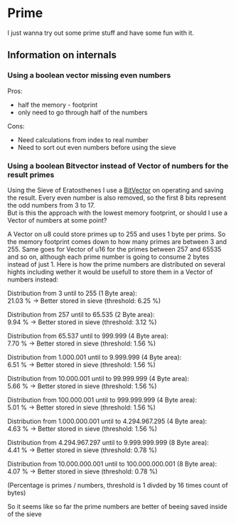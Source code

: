 # Prime

I just wanna try out some prime stuff and have some fun with it.

## Information on internals

### Using a boolean vector missing even numbers

Pros:

- half the memory - footprint
- only need to go through half of the numbers

Cons:

- Need calculations from index to real number
- Need to sort out even numbers before using the sieve

### Using a boolean Bitvector instead of Vector of numbers for the result primes

Using the Sieve of Eratosthenes I use a [BitVector](https://docs.rs/bitvec/latest/bitvec/) on operating and saving the result. Every even number is also removed, so the first 8 bits represent the odd numbers from 3 to 17.  
But is this the approach with the lowest memory footprint, or should I use a Vector of numbers at some point?

A Vector on u8 could store primes up to 255 and uses 1 byte per prims. So the memory footprint comes down to how many primes are between 3 and 255. Same goes for Vector of u16 for the primes between 257 and 65535 and so on, although each prime number is going to consume 2 bytes instead of just 1. Here is how the prime numbers are distributed on several hights including wether it would be usefull to store them in a Vector of numbers instead:

Distribution from 3 until to 255 (1 Byte area):  
21.03 % -> Better stored in sieve (threshold: 6.25 %)

Distribution from 257 until to 65.535 (2 Byte area):  
9.94 % -> Better stored in sieve (threshold: 3.12 %)

Distribution from 65.537 until to 999.999 (4 Byte area):  
7.70 % -> Better stored in sieve (threshold: 1.56 %)

Distribution from 1.000.001 until to 9.999.999 (4 Byte area):  
6.51 % -> Better stored in sieve (threshold: 1.56 %)

Distribution from 10.000.001 until to 99.999.999 (4 Byte area):  
5.66 % -> Better stored in sieve (threshold: 1.56 %)

Distribution from 100.000.001 until to 999.999.999 (4 Byte area):  
5.01 % -> Better stored in sieve (threshold: 1.56 %)

Distribution from 1.000.000.001 until to 4.294.967.295 (4 Byte area):  
4.63 % -> Better stored in sieve (threshold: 1.56 %)

Distribution from 4.294.967.297 until to 9.999.999.999 (8 Byte area):  
4.41 % -> Better stored in sieve (threshold: 0.78 %)

Distribution from 10.000.000.001 until to 100.000.000.001 (8 Byte area):  
4.07 % -> Better stored in sieve (threshold: 0.78 %)

(Percentage is primes / numbers, threshold is 1 divded by 16 times count of bytes)

So it seems like so far the prime numbers are better of beeing saved inside of the sieve

